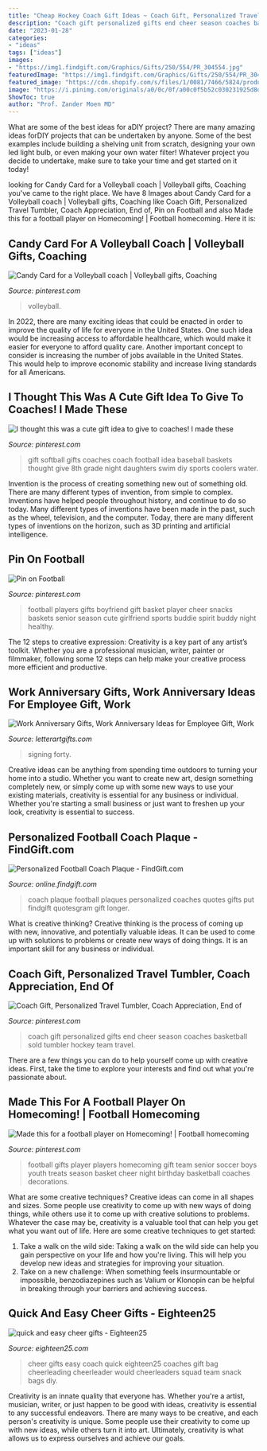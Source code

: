 ```yaml
---
title: "Cheap Hockey Coach Gift Ideas ~ Coach Gift, Personalized Travel Tumbler, Coach Appreciation, End Of"
description: "Coach gift personalized gifts end cheer season coaches basketball sold tumbler hockey team travel"
date: "2023-01-28"
categories:
- "ideas"
tags: ["ideas"]
images:
- "https://img1.findgift.com/Graphics/Gifts/250/554/PR_304554.jpg"
featuredImage: "https://img1.findgift.com/Graphics/Gifts/250/554/PR_304554.jpg"
featured_image: "https://cdn.shopify.com/s/files/1/0081/7466/5824/products/il_fullxfull.1315741651_t7eo_1024x1024.jpg?v=1611520737"
image: "https://i.pinimg.com/originals/a0/0c/0f/a00c0f5b52c030231925d8d27e4ead63.jpg"
ShowToc: true
author: "Prof. Zander Moen MD"
---
```



What are some of the best ideas for aDIY project?
There are many amazing ideas forDIY projects that can be undertaken by anyone. Some of the best examples include building a shelving unit from scratch, designing your own led light bulb, or even making your own water filter! Whatever project you decide to undertake, make sure to take your time and get started on it today!

	

		
looking for Candy Card for a Volleyball coach | Volleyball gifts, Coaching you've came to the right place. We have 8 Images about Candy Card for a Volleyball coach | Volleyball gifts, Coaching like Coach Gift, Personalized Travel Tumbler, Coach Appreciation, End of, Pin on Football and also Made this for a football player on Homecoming! | Football homecoming. Here it is:
		
    
## Candy Card For A Volleyball Coach | Volleyball Gifts, Coaching

<img loading=lazy src="https://i.pinimg.com/736x/3d/a6/28/3da6281acd2d60815519d4979a8db71f--candy-cards-volleyball.jpg" onerror="this.onerror=null;this.src='https://tse4.mm.bing.net/th?id=OIP.XFGSZMCp27xegl5aGLtkdwHaNJ&amp;pid=15.1';" alt="Candy Card for a Volleyball coach | Volleyball gifts, Coaching">

_Source: pinterest.com_

>volleyball. 

	

In 2022, there are many exciting ideas that could be enacted in order to improve the quality of life for everyone in the United States. One such idea would be increasing access to affordable healthcare, which would make it easier for everyone to afford quality care. Another important concept to consider is increasing the number of jobs available in the United States. This would help to improve economic stability and increase living standards for all Americans.

    
## I Thought This Was A Cute Gift Idea To Give To Coaches! I Made These

<img loading=lazy src="https://i.pinimg.com/originals/b8/80/ac/b880acb0390e95dc57e0f64860d91403.jpg" onerror="this.onerror=null;this.src='https://tse1.mm.bing.net/th?id=OIP.0JQ24kmt9wTrfu_DYQXu3AHaLH&amp;pid=15.1';" alt="I thought this was a cute gift idea to give to coaches! I made these">

_Source: pinterest.com_

>gift softball gifts coaches coach football idea baseball baskets thought give 8th grade night daughters swim diy sports coolers water. 

	

Invention is the process of creating something new out of something old. There are many different types of invention, from simple to complex. Inventions have helped people throughout history, and continue to do so today. Many different types of inventions have been made in the past, such as the wheel, television, and the computer. Today, there are many different types of inventions on the horizon, such as 3D printing and artificial intelligence.

    
## Pin On Football

<img loading=lazy src="https://i.pinimg.com/originals/f0/93/71/f093719d42c7de226a26778d62246a48.jpg" onerror="this.onerror=null;this.src='https://tse3.mm.bing.net/th?id=OIP.VdNeCfwGRUzCS4WIxhL7JwHaJ4&amp;pid=15.1';" alt="Pin on Football">

_Source: pinterest.com_

>football players gifts boyfriend gift basket player cheer snacks baskets senior season cute girlfriend sports buddie spirit buddy night healthy. 

	

The 12 steps to creative expression:
Creativity is a key part of any artist’s toolkit. Whether you are a professional musician, writer, painter or filmmaker, following some 12 steps can help make your creative process more efficient and productive.

    
## Work Anniversary Gifts, Work Anniversary Ideas For Employee Gift, Work

<img loading=lazy src="https://cdn.shopify.com/s/files/1/0081/7466/5824/products/il_fullxfull.1315741651_t7eo_1024x1024.jpg?v=1611520737" onerror="this.onerror=null;this.src='https://tse1.mm.bing.net/th?id=OIP.beY4on3nJRSkr7iMQ1H3dgHaF0&amp;pid=15.1';" alt="Work Anniversary Gifts, Work Anniversary Ideas for Employee Gift, Work">

_Source: letterartgifts.com_

>signing forty. 

	

Creative ideas can be anything from spending time outdoors to turning your home into a studio. Whether you want to create new art, design something completely new, or simply come up with some new ways to use your existing materials, creativity is essential for any business or individual. Whether you're starting a small business or just want to freshen up your look, creativity is essential to success.

    
## Personalized Football Coach Plaque - FindGift.com

<img loading=lazy src="https://img1.findgift.com/Graphics/Gifts/250/554/PR_304554.jpg" onerror="this.onerror=null;this.src='https://tse2.mm.bing.net/th?id=OIP.0tQc0lQ5fIbEl903F6GSkgHaHa&amp;pid=15.1';" alt="Personalized Football Coach Plaque - FindGift.com">

_Source: online.findgift.com_

>coach plaque football plaques personalized coaches quotes gifts put findgift quotesgram gift longer. 

	

What is creative thinking?
Creative thinking is the process of coming up with new, innovative, and potentially valuable ideas. It can be used to come up with solutions to problems or create new ways of doing things. It is an important skill for any business or individual.

    
## Coach Gift, Personalized Travel Tumbler, Coach Appreciation, End Of

<img loading=lazy src="https://i.pinimg.com/originals/a0/0c/0f/a00c0f5b52c030231925d8d27e4ead63.jpg" onerror="this.onerror=null;this.src='https://tse3.mm.bing.net/th?id=OIP.XXI9xyH-TvMJkjZ3jrGc-gHaLH&amp;pid=15.1';" alt="Coach Gift, Personalized Travel Tumbler, Coach Appreciation, End of">

_Source: pinterest.com_

>coach gift personalized gifts end cheer season coaches basketball sold tumbler hockey team travel. 

	

There are a few things you can do to help yourself come up with creative ideas. First, take the time to explore your interests and find out what you're passionate about.

    
## Made This For A Football Player On Homecoming! | Football Homecoming

<img loading=lazy src="https://i.pinimg.com/originals/2b/83/b8/2b83b869d25a3986fbe1c13d1399636f.jpg" onerror="this.onerror=null;this.src='https://tse1.mm.bing.net/th?id=OIP.sSoFv9e26mkqDc2UvmBpcQHaJ4&amp;pid=15.1';" alt="Made this for a football player on Homecoming! | Football homecoming">

_Source: pinterest.com_

>football gifts player players homecoming gift team senior soccer boys youth treats season basket cheer night birthday basketball coaches decorations. 

	

What are some creative techniques?
Creative ideas can come in all shapes and sizes. Some people use creativity to come up with new ways of doing things, while others use it to come up with creative solutions to problems. Whatever the case may be, creativity is a valuable tool that can help you get what you want out of life. Here are some creative techniques to get started: 
1. Take a walk on the wild side: Taking a walk on the wild side can help you gain perspective on your life and how you're living. This will help you develop new ideas and strategies for improving your situation. 
2. Take on a new challenge: When something feels insurmountable or impossible, benzodiazepines such as Valium or Klonopin can be helpful in breaking through your barriers and achieving success.

    
## Quick And Easy Cheer Gifts - Eighteen25

<img loading=lazy src="http://1.bp.blogspot.com/-mdCLDBUoDNQ/T7pGVsCRpyI/AAAAAAAAKoo/Qc0jpRCKzZA/s1600/IMG_0732_+cheer+coach+webcopy.jpg" onerror="this.onerror=null;this.src='https://tse3.mm.bing.net/th?id=OIP.CqfGrS3IqbPL-Uwbj--tAgHaKL&amp;pid=15.1';" alt="quick and easy cheer gifts - Eighteen25">

_Source: eighteen25.com_

>cheer gifts easy coach quick eighteen25 coaches gift bag cheerleading cheerleader would cheerleaders squad team snack bags diy. 

	

Creativity is an innate quality that everyone has. Whether you're a artist, musician, writer, or just happen to be good with ideas, creativity is essential to any successful endeavors. There are many ways to be creative, and each person's creativity is unique. Some people use their creativity to come up with new ideas, while others turn it into art. Ultimately, creativity is what allows us to express ourselves and achieve our goals.

